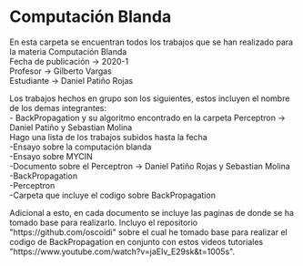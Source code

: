 # Computación Blanda
<html>
    <head>
        <p>En esta carpeta se encuentran todos los trabajos que se han realizado para la materia Computación Blanda</br>
        Fecha de publicación -> 2020-1</br>
        Profesor -> Gilberto Vargas</br>
        Estudiante -> Daniel Patiño Rojas</p>
    </head>
    <body>
        <p>Los trabajos hechos en grupo son los siguientes, estos incluyen el nombre de los demas integrantes:</br>
            - BackPropagation y su algoritmo encontrado en la carpeta Perceptron -> Daniel Patiño y Sebastian Molina</br>
        Hago una lista de los trabajos subidos hasta la fecha</br>
            -Ensayo sobre la computación blanda</br>
            -Ensayo sobre MYCIN</br>
            -Documento sobre el Perceptron -> Daniel Patiño Rojas y Sebastian Molina</br>
            -BackPropagation</br>
            -Perceptron</br>
                -Carpeta que incluye el codigo sobre BackPropagation</p>
    </body>
Adicional a esto, en cada documento se incluye las paginas de donde se ha tomado base para realizarlo.
Incluyo el repositorio "https://github.com/oscoidi" sobre el cual he tomado base para realizar el codigo de BackPropagation en conjunto con estos videos tutoriales "https://www.youtube.com/watch?v=jaEIv_E29sk&t=1005s".
